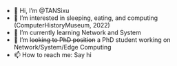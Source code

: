 - 👋 Hi, I’m @TANSixu
- 👀 I’m interested in sleeping, eating, and computing (ComputerHistoryMuseum, 2022)
- 🌱 I’m currently learning Network and System
- 💞️ I’m ~~looking to PhD position~~ a PhD student working on Network/System/Edge Computing
- 📫 How to reach me: Say hi

<!---
TANSixu/TANSixu is a ✨ special ✨ repository because its `README.md` (this file) appears on your GitHub profile.
You can click the Preview link to take a look at your changes.
--->
